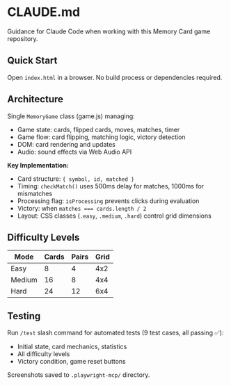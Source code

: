 # CLAUDE.md

Guidance for Claude Code when working with this Memory Card game repository.

## Quick Start

Open `index.html` in a browser. No build process or dependencies required.

## Architecture

Single `MemoryGame` class (game.js) managing:
- Game state: cards, flipped cards, moves, matches, timer
- Game flow: card flipping, matching logic, victory detection
- DOM: card rendering and updates
- Audio: sound effects via Web Audio API

**Key Implementation:**
- Card structure: `{ symbol, id, matched }`
- Timing: `checkMatch()` uses 500ms delay for matches, 1000ms for mismatches
- Processing flag: `isProcessing` prevents clicks during evaluation
- Victory: when `matches === cards.length / 2`
- Layout: CSS classes (`.easy`, `.medium`, `.hard`) control grid dimensions

## Difficulty Levels

| Mode | Cards | Pairs | Grid |
|------|-------|-------|------|
| Easy | 8 | 4 | 4x2 |
| Medium | 16 | 8 | 4x4 |
| Hard | 24 | 12 | 6x4 |

## Testing

Run `/test` slash command for automated tests (9 test cases, all passing ✅):
- Initial state, card mechanics, statistics
- All difficulty levels
- Victory condition, game reset buttons

Screenshots saved to `.playwright-mcp/` directory.
